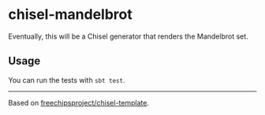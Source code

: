 chisel-mandelbrot
=================

Eventually, this will be a Chisel generator that renders the Mandelbrot set.

## Usage

You can run the tests with `sbt test`.

* * *

Based on [freechipsproject/chisel-template](https://github.com/freechipsproject/chisel-template).
